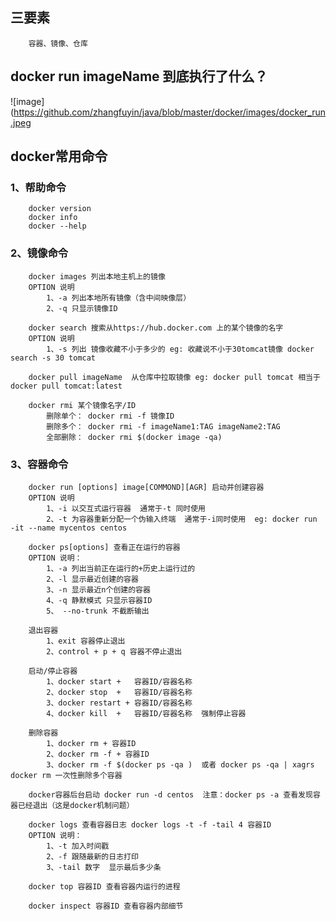 ## 三要素
        容器、镜像、仓库

## docker run imageName 到底执行了什么？
![image](https://github.com/zhangfuyin/java/blob/master/docker/images/docker_run.jpeg

## docker常用命令
### 1、帮助命令

        docker version
        docker info 
        docker --help

### 2、镜像命令

        docker images 列出本地主机上的镜像
        OPTION 说明
            1、-a 列出本地所有镜像（含中间映像层）
            2、-q 只显示镜像ID

        docker search 搜索从https://hub.docker.com 上的某个镜像的名字
        OPTION 说明
            1、-s 列出 镜像收藏不小于多少的 eg: 收藏说不小于30tomcat镜像 docker search -s 30 tomcat  

        docker pull imageName  从仓库中拉取镜像 eg: docker pull tomcat 相当于 docker pull tomcat:latest

        docker rmi 某个镜像名字/ID 
            删除单个： docker rmi -f 镜像ID
            删除多个： docker rmi -f imageName1:TAG imageName2:TAG
            全部删除： docker rmi $(docker image -qa)

### 3、容器命令

        docker run [options] image[COMMOND][AGR] 启动并创建容器
        OPTION 说明
            1、-i 以交互式运行容器  通常于-t 同时使用
            2、-t 为容器重新分配一个伪输入终端  通常于-i同时使用  eg: docker run -it --name mycentos centos

        docker ps[options] 查看正在运行的容器
        OPTION 说明：
            1、-a 列出当前正在运行的+历史上运行过的
            2、-l 显示最近创建的容器
            3、-n 显示最近n个创建的容器
            4、-q 静默模式 只显示容器ID
            5、 --no-trunk 不截断输出
        
        退出容器
            1、exit 容器停止退出
            2、control + p + q 容器不停止退出

        启动/停止容器
            1、docker start +   容器ID/容器名称
            2、docker stop  +   容器ID/容器名称
            3、docker restart + 容器ID/容器名称
            4、docker kill  +   容器ID/容器名称  强制停止容器

        删除容器
            1、docker rm + 容器ID
            2、docker rm -f + 容器ID
            3、docker rm -f $(docker ps -qa )  或者 docker ps -qa | xagrs docker rm 一次性删除多个容器

        docker容器后台启动 docker run -d centos  注意：docker ps -a 查看发现容器已经退出（这是docker机制问题）

        docker logs 查看容器日志 docker logs -t -f -tail 4 容器ID
        OPTION 说明：
            1、-t 加入时间戳
            2、-f 跟随最新的日志打印
            3、-tail 数字  显示最后多少条

        docker top 容器ID 查看容器内运行的进程

        docker inspect 容器ID 查看容器内部细节

